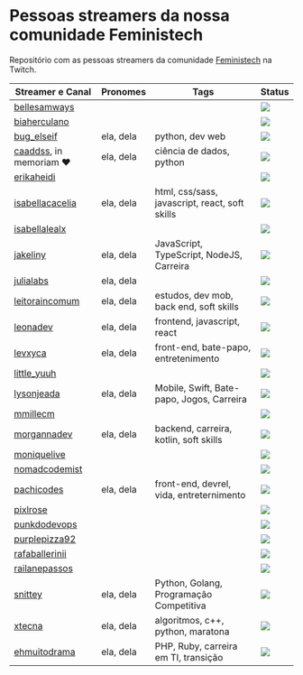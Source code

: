 # Pessoas streamers da nossa comunidade Feministech
Repositório com as pessoas streamers da comunidade [Feministech](https://www.twitch.tv/team/livecodergirls) na Twitch.

Streamer e Canal                                                 | Pronomes     | Tags              | Status
---------------------------------------------------------------- | ------------ | ----------------  | ---------------
[bellesamways](https://www.twitch.tv/bellesamways)               |              |                   | ![](https://img.shields.io/twitch/status/bellesamways?color=%238502BB&label=bellesamways&style=flat-square)
[biaherculano](https://www.twitch.tv/biaherculano)               |              |                   | ![](https://img.shields.io/twitch/status/biaherculano?color=%238502BB&label=biaherculano&style=flat-square)
[bug_elseif](https://www.twitch.tv/bug_elseif)                   | ela, dela    | python, dev web   | ![](https://img.shields.io/twitch/status/bug_elseif?color=%238502BB&label=bug_elseif&style=flat-square)
[caaddss](https://www.twitch.tv/caaddss), in memoriam :heart:    | ela, dela    | ciência de dados, python | ![](https://img.shields.io/twitch/status/caaddss?color=%238502BB&label=caaddss&style=flat-square)
[erikaheidi](https://www.twitch.tv/erikaheidi)                   |              |                   | ![](https://img.shields.io/twitch/status/erikaheidi?color=%238502BB&label=erikaheidi&style=flat-square)
[isabellacacelia](https://www.twitch.tv/isabellacacelia)         | ela, dela    | html, css/sass, javascript, react, soft skills |![](https://img.shields.io/twitch/status/isabellacacelia?color=%238502BB&label=isabellacacelia&style=flat-square)
[isabellalealx](https://www.twitch.tv/isabellalealx)             |              |                    | ![](https://img.shields.io/twitch/status/isabellalealx?color=%238502BB&label=isabellalealx&style=flat-square)
[jakeliny](https://www.twitch.tv/jakeliny)                       | ela, dela    | JavaScript, TypeScript, NodeJS, Carreira |![](https://img.shields.io/twitch/status/jakeliny?color=%238502BB&label=jakeliny&style=flat-square)
[julialabs](https://www.twitch.tv/julialabs)                     |  ela, dela   |                   | ![](https://img.shields.io/twitch/status/julialabs?color=%238502BB&label=julialabs&style=flat-square)
[leitoraincomum](https://www.twitch.tv/leitoraincomum)           |  ela, dela   | estudos, dev mob, back end, soft skills | ![](https://img.shields.io/twitch/status/leitoraincomum?color=%238502BB&label=leitoraincomum&style=flat-square)
[leonadev](https://www.twitch.tv/leonadev)                       |  ela, dela   | frontend, javascript, react          | ![](https://img.shields.io/twitch/status/leonadev?color=%238502BB&label=leonadev&style=flat-square)
[levxyca](https://www.twitch.tv/levxyca)                         |  ela, dela   | front-end, bate-papo, entretenimento | ![](https://img.shields.io/twitch/status/levxyca?color=%238502BB&label=levxyca&style=flat-square)
[little_yuuh](https://www.twitch.tv/little_yuuh)                 |              |                               | ![](https://img.shields.io/twitch/status/little_yuuh?color=%238502BB&label=little_yuuh&style=flat-square)
[lysonjeada](https://www.twitch.tv/lysonjeada)                   | ela, dela    | Mobile, Swift, Bate-papo, Jogos, Carreira| ![](https://img.shields.io/twitch/status/lysonjeada?color=%238502BB&label=lysonjeada&style=flat-square)
[mmillecm](https://www.twitch.tv/mmillecm)                       |              |                     | ![](https://img.shields.io/twitch/status/mmillecm?color=%238502BB&label=mmillecm&style=flat-square)
[morgannadev](https://www.twitch.tv/morgannadev)                 | ela, dela    | backend, carreira, kotlin, soft skills | ![](https://img.shields.io/twitch/status/morgannadev?color=%238502BB&label=morgannadev&style=flat-square)
[moniquelive](https://www.twitch.tv/moniquelive)                 |              |                    | ![](https://img.shields.io/twitch/status/moniquelive?color=%238502BB&label=moniquelive&style=flat-square)
[nomadcodemist](https://www.twitch.tv/nomadcodemist)             |              |                    | ![](https://img.shields.io/twitch/status/nomadcodemist?color=%238502BB&label=nomadcodemist&style=flat-square)
[pachicodes](https://www.twitch.tv/pachicodes)                   | ela, dela    | front-end, devrel, vida, entreternimento | ![](https://img.shields.io/twitch/status/pachicodes?color=%238502BB&label=pachicodes&style=flat-square)
[pixlrose](https://www.twitch.tv/pixlrose)                       |              |                    | ![](https://img.shields.io/twitch/status/pixlrose?color=%238502BB&label=pixlrose&style=flat-square)
[punkdodevops](https://www.twitch.tv/punkdodevops)               |              |                    | ![](https://img.shields.io/twitch/status/punkdodevops?color=%238502BB&label=punkdodevops&style=flat-square)
[purplepizza92](https://www.twitch.tv/purplepizza92)             |              |                    | ![](https://img.shields.io/twitch/status/purplepizza92?color=%238502BB&label=purplepizza92&style=flat-square)
[rafaballerinii](https://www.twitch.tv/rafaballerinii)           |              |                    | ![](https://img.shields.io/twitch/status/rafaballerinii?color=%238502BB&label=rafaballerinii&style=flat-square)
[railanepassos](https://www.twitch.tv/railanepassos)             |              |                    | ![](https://img.shields.io/twitch/status/railanepassos?color=%238502BB&label=railanepassos&style=flat-square)
[snittey](https://www.twitch.tv/snittey)                         | ela, dela    | Python, Golang, Programação Competitiva | ![](https://img.shields.io/twitch/status/snittey?color=%238502BB&label=snittey&style=flat-square)
[xtecna](https://www.twitch.tv/xtecna)                           | ela, dela    | algoritmos, c++, python, maratona |![](https://img.shields.io/twitch/status/xtecna?color=%238502BB&label=xtecna&style=flat-square)
[ehmuitodrama](https://www.twitch.tv/ehmuitodrama)               | ela, dela    | PHP, Ruby, carreira em TI, transição |![](https://img.shields.io/twitch/status/ehmuitodrama?color=%238502BB&label=ehmuitodrama&style=flat-square)
